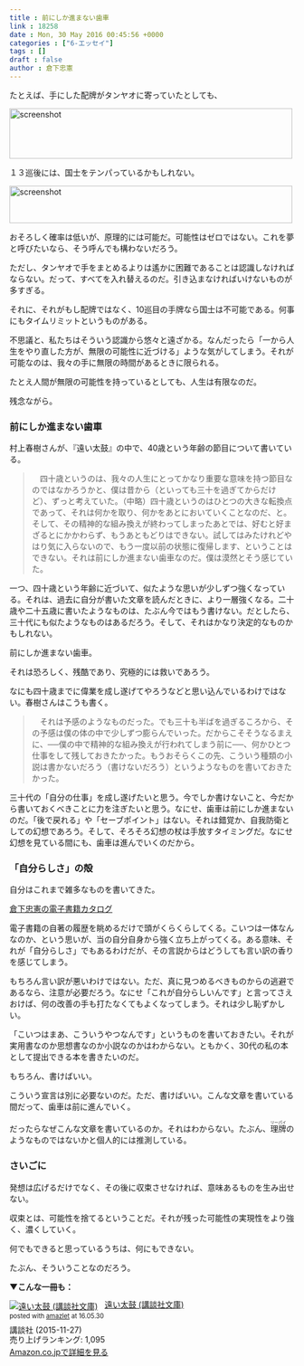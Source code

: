 ```yaml
---
title : 前にしか進まない歯車
link : 18258
date : Mon, 30 May 2016 00:45:56 +0000
categories : ["6-エッセイ"]
tags : []
draft : false
author : 倉下忠憲
---
```


たとえば、手にした配牌がタンヤオに寄っていたとしても、

<a href="https://rashita.net/blog/?attachment_id=18260" rel="attachment wp-att-18260"><img src="https://rashita.net/blog/wp-content/uploads/2016/05/screenshot14-500x89.png" alt="screenshot" width="500" height="89" class="alignnone size-medium wp-image-18260" /></a>

１３巡後には、国士をテンパっているかもしれない。

<a href="https://rashita.net/blog/?attachment_id=18261" rel="attachment wp-att-18261"><img src="https://rashita.net/blog/wp-content/uploads/2016/05/screenshot15-500x66.png" alt="screenshot" width="500" height="66" class="alignnone size-medium wp-image-18261" /></a>

おそろしく確率は低いが、原理的には可能だ。可能性はゼロではない。これを夢と呼びたいなら、そう呼んでも構わないだろう。

ただし、タンヤオで手をまとめるよりは遙かに困難であることは認識しなければならない。だって、すべてを入れ替えるのだ。引き込まなければいけないものが多すぎる。

それに、それがもし配牌ではなく、10巡目の手牌なら国士は不可能である。何事にもタイムリミットというものがある。

不思議と、私たちはそういう認識から悠々と遠ざかる。なんだったら「一から人生をやり直した方が、無限の可能性に近づける」ような気がしてしまう。それが可能なのは、我々の手に無限の時間があるときに限られる。

たとえ人間が無限の可能性を持っているとしても、人生は有限なのだ。

残念ながら。

<H3>前にしか進まない歯車</H3>

村上春樹さんが、『遠い太鼓』の中で、40歳という年齢の節目について書いている。

<blockquote>
　四十歳というのは、我々の人生にとってかなり重要な意味を持つ節目なのではなかろうかと、僕は昔から（といっても三十を過ぎてからだけど）、ずっと考えていた。（中略）四十歳というのはひとつの大きな転換点であって、それは何かを取り、何かをあとにおいていくことなのだ、と。そして、その精神的な組み換えが終わってしまったあとでは、好むと好まざるとにかかわらず、もうあともどりはできない。試してはみたけれどやはり気に入らないので、もう一度以前の状態に復帰します、ということはできない。それは前にしか進まない歯車なのだ。僕は漠然とそう感じていた。
</blockquote>

一つ、四十歳という年齢に近づいて、似たような思いが少しずつ強くなっている。それは、過去に自分が書いた文章を読んだときに、より一層強くなる。二十歳や二十五歳に書いたようなものは、たぶん今ではもう書けない。だとしたら、三十代にも似たようなものはあるだろう。そして、それはかなり決定的なものかもしれない。

前にしか進まない歯車。

それは恐ろしく、残酷であり、究極的には救いであろう。

なにも四十歳までに偉業を成し遂げてやろうなどと思い込んでいるわけではない。春樹さんはこうも書く。

<blockquote>
　それは予感のようなものだった。でも三十も半ばを過ぎるころから、その予感は僕の体の中で少しずつ膨らんでいった。だからこそそうなるまえに、──僕の中で精神的な組み換えが行われてしまう前に──、何かひとつ仕事をして残しておきたかった。もうおそらくこの先、こういう種類の小説は書かないだろう（書けないだろう）というようなものを書いておきたかった。
</blockquote>

三十代の「自分の仕事」を成し遂げたいと思う。今でしか書けないこと、今だから書いておくべきことに力を注ぎたいと思う。なにせ、歯車は前にしか進まないのだ。「後で戻れる」や「セーブポイント」はない。それは錯覚か、自我防衛としての幻想であろう。そして、そろそろ幻想の杖は手放すタイミングだ。なにせ幻想を見ている間にも、歯車は進んでいくのだから。

<H3>「自分らしさ」の殻</H3>

自分はこれまで雑多なものを書いてきた。

<a href="http://kurashitaselection.tumblr.com/">倉下忠憲の電子書籍カタログ</a>

電子書籍の自著の履歴を眺めるだけで頭がくらくらしてくる。こいつは一体なんなのか、という思いが、当の自分自身から強く立ち上がってくる。ある意味、それが「自分らしさ」でもあるわけだが、その言説からはどうしても言い訳の香りを感じてしまう。

もちろん言い訳が悪いわけではない。ただ、真に見つめるべきものからの逃避であるなら、注意が必要だろう。なにせ「これが自分らしいんです」と言ってさえおけば、何の改善の手も打たなくてもよくなってしまう。それは少し恥ずかしい。

「こいつはまあ、こういうやつなんです」というものを書いておきたい。それが実用書なのか思想書なのか小説なのかはわからない。ともかく、30代の私の本として提出できる本を書きたいのだ。

もちろん、書けばいい。

こういう宣言は別に必要ないのだ。ただ、書けばいい。こんな文章を書いている間だって、歯車は前に進んでいく。

だったらなぜこんな文章を書いているのか。それはわからない。たぶん、<ruby>理牌<rt>リーパイ</rt></ruby>のようなものではないかと個人的には推測している。

<H3>さいごに</H3>

発想は広げるだけでなく、その後に収束させなければ、意味あるものを生み出せない。

収束とは、可能性を捨てるということだ。それが残った可能性の実現性をより強く、濃くしていく。

何でもできると思っているうちは、何にもできない。

たぶん、そういうことなのだろう。

<strong>▼こんな一冊も：</strong>
<div class="amazlet-box" style="margin-bottom:0px;"><div class="amazlet-image" style="float:left;margin:0px 12px 1px 0px;"><a href="http://www.amazon.co.jp/exec/obidos/ASIN/B01710YP4I/rashita1000-22/ref=nosim/" name="amazletlink" target="_blank"><img src="http://ecx.images-amazon.com/images/I/51FvFKoDqKL._SL160_.jpg" alt="遠い太鼓 (講談社文庫)" style="border: none;" /></a></div><div class="amazlet-info" style="line-height:120%; margin-bottom: 10px"><div class="amazlet-name" style="margin-bottom:10px;line-height:120%"><a href="http://www.amazon.co.jp/exec/obidos/ASIN/B01710YP4I/rashita1000-22/ref=nosim/" name="amazletlink" target="_blank">遠い太鼓 (講談社文庫)</a><div class="amazlet-powered-date" style="font-size:80%;margin-top:5px;line-height:120%">posted with <a href="http://www.amazlet.com/" title="amazlet" target="_blank">amazlet</a> at 16.05.30</div></div><div class="amazlet-detail">講談社 (2015-11-27)<br />売り上げランキング: 1,095<br /></div><div class="amazlet-sub-info" style="float: left;"><div class="amazlet-link" style="margin-top: 5px"><a href="http://www.amazon.co.jp/exec/obidos/ASIN/B01710YP4I/rashita1000-22/ref=nosim/" name="amazletlink" target="_blank">Amazon.co.jpで詳細を見る</a></div></div></div><div class="amazlet-footer" style="clear: left"></div></div>


